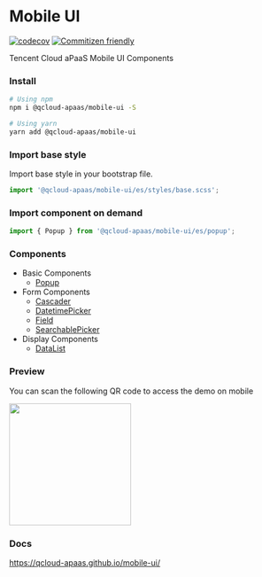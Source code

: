 # Mobile UI

[![codecov](https://codecov.io/gh/qcloud-apaas/mobile-ui/branch/master/graph/badge.svg)](https://codecov.io/gh/qcloud-apaas/mobile-ui)
[![Commitizen friendly](https://img.shields.io/badge/commitizen-friendly-brightgreen.svg)](http://commitizen.github.io/cz-cli/)

Tencent Cloud aPaaS Mobile UI Components

### Install

```bash
# Using npm
npm i @qcloud-apaas/mobile-ui -S

# Using yarn
yarn add @qcloud-apaas/mobile-ui
```

### Import base style

Import base style in your bootstrap file.

```js
import '@qcloud-apaas/mobile-ui/es/styles/base.scss';
```

### Import component on demand

```js
import { Popup } from '@qcloud-apaas/mobile-ui/es/popup';
```

### Components

- Basic Components
  - [Popup](https://webyom.github.io/pant-react/#/components/popup)
- Form Components
  - [Cascader](https://webyom.github.io/pant-react/#/components/cascader)
  - [DatetimePicker](https://webyom.github.io/pant-react/#/components/datetime-picker)
  - [Field](https://webyom.github.io/pant-react/#/components/field)
  - [SearchablePicker](https://webyom.github.io/pant-react/#/components/searchable-picker)
- Display Components
  - [DataList](https://webyom.github.io/pant-react/#/components/data-list)

### Preview

You can scan the following QR code to access the demo on mobile

<img src="https://qcloud-apaas.github.io/mobile-ui/assets/qr-code.png" width="220" height="220" />

### Docs

https://qcloud-apaas.github.io/mobile-ui/
